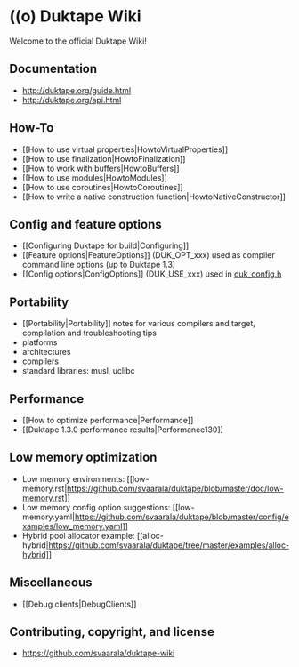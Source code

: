 # ((o) Duktape Wiki

Welcome to the official Duktape Wiki!

## Documentation

* http://duktape.org/guide.html
* http://duktape.org/api.html

## How-To

* [[How to use virtual properties|HowtoVirtualProperties]]
* [[How to use finalization|HowtoFinalization]]
* [[How to work with buffers|HowtoBuffers]]
* [[How to use modules|HowtoModules]]
* [[How to use coroutines|HowtoCoroutines]]
* [[How to write a native construction function|HowtoNativeConstructor]]

## Config and feature options

* [[Configuring Duktape for build|Configuring]]
* [[Feature options|FeatureOptions]] (DUK_OPT_xxx) used as compiler command line options (up to Duktape 1.3)
* [[Config options|ConfigOptions]] (DUK_USE_xxx) used in [duk_config.h](https://github.com/svaarala/duktape/blob/master/doc/duk-config.rst)

## Portability

* [[Portability|Portability]] notes for various compilers and target, compilation and troubleshooting tips
* platforms
* architectures
* compilers
* standard libraries: musl, uclibc

## Performance

* [[How to optimize performance|Performance]]
* [[Duktape 1.3.0 performance results|Performance130]]

## Low memory optimization

* Low memory environments: [[low-memory.rst|https://github.com/svaarala/duktape/blob/master/doc/low-memory.rst]]
* Low memory config option suggestions: [[low-memory.yaml|https://github.com/svaarala/duktape/blob/master/config/examples/low_memory.yaml]]
* Hybrid pool allocator example: [[alloc-hybrid|https://github.com/svaarala/duktape/tree/master/examples/alloc-hybrid]]

## Miscellaneous

* [[Debug clients|DebugClients]]

## Contributing, copyright, and license

* https://github.com/svaarala/duktape-wiki
